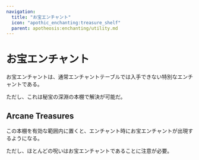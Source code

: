 ```yaml
---
navigation:
  title: "お宝エンチャント"
  icon: "apothic_enchanting:treasure_shelf"
  parent: apotheosis:enchanting/utility.md
---
```


# お宝エンチャント

お宝エンチャントは、通常エンチャントテーブルでは入手できない特別なエンチャントである。

ただし、これは<Color id="blue">秘宝の深淵の本棚</Color>で解決が可能だ。

## Arcane Treasures

この本棚を有効な範囲内に置くと、エンチャント時にお宝エンチャントが出現するようになる。

ただし、ほとんどの<Color id="dark_red">呪い</Color>はお宝エンチャントであることに注意が必要。

<Recipe id="apothic_enchanting:treasure_shelf" />

